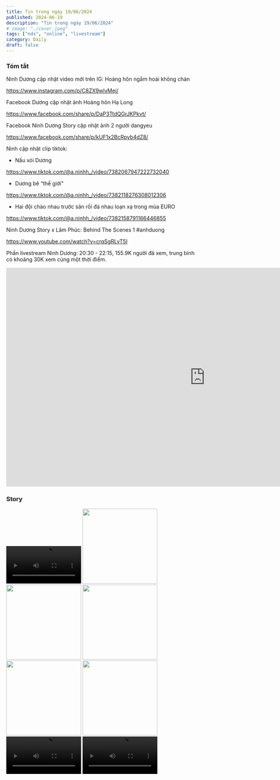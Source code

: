 ```yaml
---
title: Tin trong ngày 19/06/2024
published: 2024-06-19
description: "Tin trong ngày 19/06/2024"
# image: "./cover.jpeg"
tags: ["nds", "online", "livestream"]
category: Daily
draft: false
---
```


### Tóm tắt

Ninh Dương cập nhật video mới trên IG: Hoàng hôn ngắm hoài không chán

https://www.instagram.com/p/C8ZX9wlvMej/


Facebook Dương cập nhật ảnh Hoàng hôn Hạ Long

https://www.facebook.com/share/p/DaP3TtdQGrJKPkvt/

Facebook Ninh Dương Story cập nhật ảnh 2 người dangyeu

https://www.facebook.com/share/p/kUF1x2BcRpyb4dZ8/



Ninh cập nhật clip tiktok: 

- Nấu xói Dương 

https://www.tiktok.com/@a.ninhh_/video/7382067947222732040

- Dương bê “thế giới" 

https://www.tiktok.com/@a.ninhh_/video/7382118276308012306

- Hai đội chào nhau trước sân rồi đá nhau loạn xạ trong mùa EURO

https://www.tiktok.com/@a.ninhh_/video/7382158791166446855

Ninh Dương Story x Lâm Phúc: Behind The Scenes 1 #anhduong

https://www.youtube.com/watch?v=crqSgRLyT5I



Phần livestream Ninh Dương: 20:30 - 22:15, 155.9K người đã xem, trung bình có khoảng 30K xem cùng một thời điểm.

<iframe width="1061" height="585" src="https://www.youtube.com/embed/QsmmxreHXyM" title="Nếu chúng tôi biến thành hai con gián biết bay?! - Full livestream 19/06/2024" frameborder="0" allow="accelerometer; autoplay; clipboard-write; encrypted-media; gyroscope; picture-in-picture; web-share" referrerpolicy="strict-origin-when-cross-origin" allowfullscreen></iframe>

### Story 

<video width="200" controls>
  <source src="https://github.com/user-attachments/assets/d9150239-1ba9-4bd4-91b7-a7d055d7d57e" type="video/mp4">
</video>

<img width="200" src="https://github.com/user-attachments/assets/9c9c5368-c916-4728-b15e-f3b6b522e947" />

<img width="200" src="https://github.com/user-attachments/assets/e06572a4-44f8-4a95-a48c-8dd87cd3aa41" />

<img width="200" src="https://github.com/user-attachments/assets/6c420bb6-e7e8-4f19-a6b0-2d21998cda79" />

<img width="200" src="https://github.com/user-attachments/assets/638f30f2-9c93-4603-b41b-e1d80a12a142" />

<img width="200" src="https://github.com/user-attachments/assets/d3f5e38c-e50a-41bc-abe6-1712f2639c2e" />

<video width="200" controls>
  <source src="https://github.com/user-attachments/assets/422a63bf-6483-478a-9f41-5f031c008c2e" type="video/mp4">
</video>

<video width="200" controls>
  <source src="https://github.com/user-attachments/assets/414295bb-f361-4ca6-8644-f607d3c51532" type="video/mp4">
</video>




















